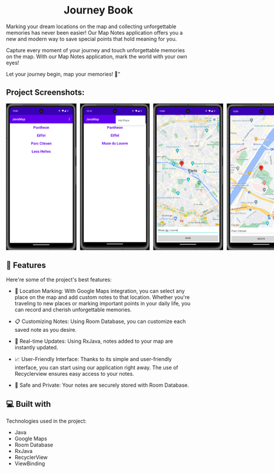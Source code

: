 <h1 align="center" id="title">Journey Book</h1>

<p id="description">
Marking your dream locations on the map and collecting unforgettable memories has never been easier! 
Our Map Notes application offers you a new and modern way to save special points that hold meaning for you.

Capture every moment of your journey and touch unforgettable memories on the map. With our Map Notes application, mark the world with your own eyes!

Let your journey begin, map your memories! 🌟"
</p>

<h2>Project Screenshots:</h2>

<div style="display: flex; gap: 10px;">
<img src="https://raw.githubusercontent.com/kemalgeylaniyuki/JourneyBook/master/app/List.png" alt="project-screenshot" width="200" height="400/">
<img src="https://raw.githubusercontent.com/kemalgeylaniyuki/JourneyBook/master/app/Add.png" alt="project-screenshot" width="200" height="400/">
<img src="https://raw.githubusercontent.com/kemalgeylaniyuki/JourneyBook/master/app/save.png" alt="project-screenshot" width="200" height="400/">
<img src="https://raw.githubusercontent.com/kemalgeylaniyuki/JourneyBook/master/app/delete.png" alt="project-screenshot" width="200" height="400/">
</div>


<h2>🧐 Features</h2>

Here're some of the project's best features:

* 📍 Location Marking:
With Google Maps integration, you can select any place on the map and add custom notes to that location. 
Whether you're traveling to new places or marking important points in your daily life, you can record and cherish unforgettable memories.

* 📋 Customizing Notes:
Using Room Database, you can customize each saved note as you desire.

* 🔄 Real-time Updates:
Using RxJava, notes added to your map are instantly updated.

* 📈 User-Friendly Interface:
Thanks to its simple and user-friendly interface, you can start using our application right away. 
The use of Recyclerview ensures easy access to your notes.

* 🔐 Safe and Private:
Your notes are securely stored with Room Database.

  
<h2>💻 Built with</h2>

Technologies used in the project:

*   Java
*   Google Maps
*   Room Database
*   RxJava
*   RecyclerView
*   ViewBinding
